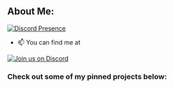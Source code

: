 ## About Me:

[![Discord Presence](https://lanyard.cnrad.dev/api/622765592629215233)](https://discord.com/users/622765592629215233)


- 📫 You can find me at 

[![Join us on Discord](https://invidget.switchblade.xyz/5U6yTjV2UC?theme=dark)](https://discord.gg/5U6yTjV2UC)

### Check out some of my pinned projects below:
